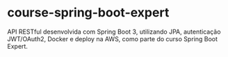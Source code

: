 # course-spring-boot-expert
API RESTful desenvolvida com Spring Boot 3, utilizando JPA, autenticação JWT/OAuth2, Docker e deploy na AWS, como parte do curso Spring Boot Expert.
